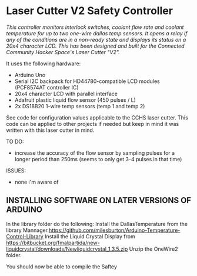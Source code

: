 # Laser Cutter V2 Safety Controller

*This controller monitors interlock switches, coolant flow rate and coolant temperature for up to two one-wire dallas temp sensors. It opens a relay if any of the conditions are in a non-ready state and displays its status on a 20x4 character LCD. This has been designed and built for the Connected Community Hacker Space's Laser Cutter "V2".*

It uses the following hardware:

 * Arduino Uno
 * Serial I2C backpack for HD44780-compatible LCD modules (PCF8574AT controller IC)
 * 20x4 character LCD with parallel interface
 * Adafruit plastic liquid flow sensor (450 pulses / L)
 * 2x DS18B20 1-wire temp sensors (temp 1 and temp 2)

See code for configuration values applicable to the CCHS laser cutter. This code can be applied to other projects if needed but keep in mind it was written with this laser cutter in mind.

TO DO: 

 * increase the accuracy of the flow sensor by sampling pulses for a longer period than 250ms (seems to only get 3-4 pulses in that time)
 
ISSUES:

 * none i'm aware of

## INSTALLING SOFTWARE ON LATER VERSIONS OF ARDUINO

In the library folder do the following:
Install the DallasTemperature from the library Mannager.https://github.com/milesburton/Arduino-Temperature-Control-Library
Install the Liquid Crystal Display from https://bitbucket.org/fmalpartida/new-liquidcrystal/downloads/Newliquidcrystal_1.3.5.zip
Unzip the OneWire2 folder.

You should now be able to compile the Saftey 
